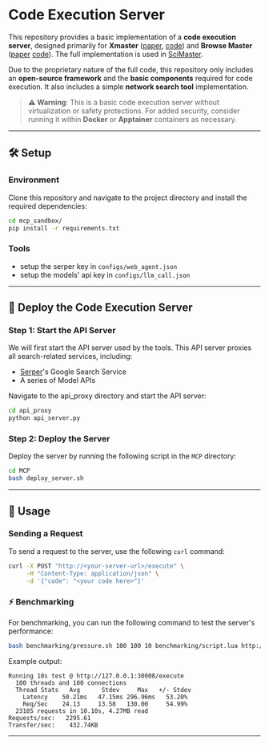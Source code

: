 # Code Execution Server

This repository provides a basic implementation of a **code execution server**, designed primarily for **Xmaster** ([paper](https://arxiv.org/abs/2507.05241), [code](https://github.com/sjtu-sai-agents/X-Master)) and **Browse Master** ([paper](https://arxiv.org/abs/2508.09129) [code](https://github.com/sjtu-sai-agents/Browse-Master)). The full implementation is used in [SciMaster](https://scimaster.bohrium.com). 

Due to the proprietary nature of the full code, this repository only includes an **open-source framework** and the **basic components** required for code execution. It also includes a simple **network search tool** implementation.

> **⚠️ Warning**: This is a basic code execution server without virtualization or safety protections. For added security, consider running it within **Docker** or **Apptainer** containers as necessary.


---

## 🛠️ Setup

### Environment

Clone this repository and navigate to the project directory and install the required dependencies:

```bash
cd mcp_sandbox/
pip install -r requirements.txt
```

### Tools

- setup the serper key in `configs/web_agent.json`
- setup the models' api key in `configs/llm_call.json`



---

## 🚀 Deploy the Code Execution Server

### Step 1: Start the API Server

We will first start the API server used by the tools. This API server proxies all search-related services, including:

- [Serper](https://serper.dev/)'s Google Search Service
- A series of Model APIs

Navigate to the api_proxy directory and start the API server:
```bash
cd api_proxy
python api_server.py
```

### Step 2: Deploy the Server

Deploy the server by running the following script in the `MCP` directory:

```bash
cd MCP
bash deploy_server.sh
```

---

## 📝 Usage

### Sending a Request

To send a request to the server, use the following `curl` command:

```bash
curl -X POST "http://<your-server-url>/execute" \
     -H "Content-Type: application/json" \
     -d '{"code": "<your code here>"}'
```

### ⚡ Benchmarking

For benchmarking, you can run the following command to test the server's performance:

```bash
bash benchmarking/pressure.sh 100 100 10 benchmarking/script.lua http://127.0.0.1:30008
```

Example output:

```
Running 10s test @ http://127.0.0.1:30008/execute
  100 threads and 100 connections
  Thread Stats   Avg      Stdev     Max   +/- Stdev
    Latency    50.21ms   47.15ms 296.96ms   53.20%
    Req/Sec    24.13     13.58   130.00     54.99%
  23185 requests in 10.10s, 4.27MB read
Requests/sec:   2295.61
Transfer/sec:    432.74KB
```

---


